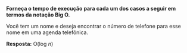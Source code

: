 **Forneça o tempo de execução para cada um dos casos a seguir em termos da notação Big O.**

Você tem um nome e deseja encontrar o número de telefone para esse nome em uma agenda telefônica.

**Resposta:** O(log *n*)